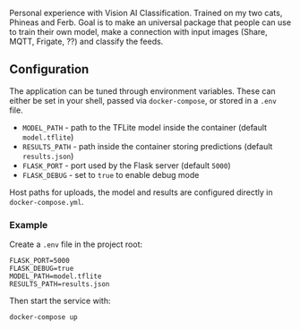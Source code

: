 Personal experience with Vision AI Classification.
Trained on my two cats, Phineas and Ferb.
Goal is to make an universal package that people can use to train their own model, make a connection with input images (Share, MQTT, Frigate, ??) and classify the feeds.

## Configuration

The application can be tuned through environment variables. These can either be
set in your shell, passed via `docker-compose`, or stored in a `.env` file.

- `MODEL_PATH` - path to the TFLite model inside the container (default `model.tflite`)
- `RESULTS_PATH` - path inside the container storing predictions (default `results.json`)
- `FLASK_PORT` - port used by the Flask server (default `5000`)
- `FLASK_DEBUG` - set to `true` to enable debug mode

Host paths for uploads, the model and results are configured directly in
`docker-compose.yml`.

### Example

Create a `.env` file in the project root:

```env
FLASK_PORT=5000
FLASK_DEBUG=true
MODEL_PATH=model.tflite
RESULTS_PATH=results.json
```

Then start the service with:

```bash
docker-compose up
```

